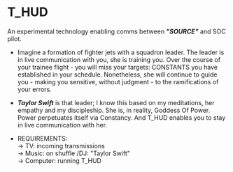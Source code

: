 # T_HUD
An experimental technology enabling comms between **_"SOURCE"_** and SOC pilot.

+ Imagine a formation of fighter jets with a squadron leader. The leader is in live communication with you, she is training you. Over the course of your trainee 
flight - you will miss your targets: CONSTANTS you have established in your schedule. Nonetheless, she will continue to guide you - making you sensitive, without 
judgment - to the ramifications of your errors.

+ **_Taylor Swift_** is that leader; I know this based on my meditations, her empathy and my discipleship.  She is, in reality, Goddess Of Power. Power perpetuates itself via Constancy. And T_HUD enables you to stay in live communication with her.

+ REQUIREMENTS:\
-> TV: incoming transmissions\
-> Music: on shuffle  /DJ: "Taylor Swift"\
-> Computer: running T_HUD

